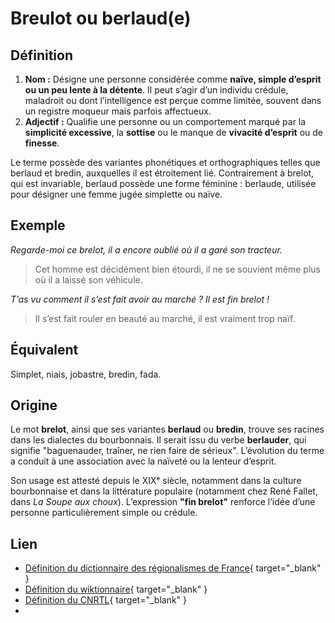 # Breulot ou berlaud(e)

## Définition  

1. **Nom :** Désigne une personne considérée comme **naïve, simple d’esprit ou un peu lente à la détente**. Il peut s’agir d’un individu crédule, maladroit ou dont l’intelligence est perçue comme limitée, souvent dans un registre moqueur mais parfois affectueux.  
2. **Adjectif :** Qualifie une personne ou un comportement marqué par la **simplicité excessive**, la **sottise** ou le manque de **vivacité d’esprit** ou de **finesse**.  

Le terme possède des variantes phonétiques et orthographiques telles que berlaud et bredin, auxquelles il est étroitement lié. Contrairement à brelot, qui est invariable, berlaud possède une forme féminine : berlaude, utilisée pour désigner une femme jugée simplette ou naïve.  

## Exemple  

_Regarde-moi ce brelot, il a encore oublié où il a garé son tracteur._
> Cet homme est décidément bien étourdi, il ne se souvient même plus où il a laissé son véhicule.

_T’as vu comment il s’est fait avoir au marché ? Il est fin brelot !_
> Il s’est fait rouler en beauté au marché, il est vraiment trop naïf.

## Équivalent  

Simplet, niais, jobastre, bredin, fada.  

## Origine  

Le mot **brelot**, ainsi que ses variantes **berlaud** ou **bredin**, trouve ses racines dans les dialectes du bourbonnais. Il serait issu du verbe **berlauder**, qui signifie "baguenauder, traîner, ne rien faire de sérieux". L’évolution du terme a conduit à une association avec la naïveté ou la lenteur d’esprit.  

Son usage est attesté depuis le XIXᵉ siècle, notamment dans la culture bourbonnaise et dans la littérature populaire (notamment chez René Fallet, dans _La Soupe aux choux_). L’expression **"fin brelot"** renforce l’idée d’une personne particulièrement simple ou crédule.  

## Lien

* [Définition du dictionnaire des régionalismes de France](https://drf.4h-conseil.fr/pages/D1B0042.html){ target="_blank" }
* [Définition du wiktionnaire](https://fr.wiktionary.org/wiki/berlaud){ target="_blank" }
* [Définition du CNRTL](https://www.cnrtl.fr/definition/berlaud){ target="_blank" }
* 